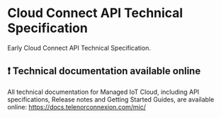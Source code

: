 # Cloud Connect API Technical Specification
Early Cloud Connect API Technical Specification.

## :exclamation: Technical documentation available online
All technical documentation for Managed IoT Cloud, including API specifications, Release notes and Getting Started Guides, are available online: https://docs.telenorconnexion.com/mic/
